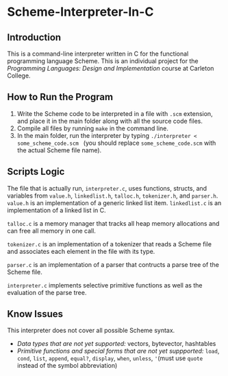 # Scheme-Interpreter-In-C
## Introduction
This is a command-line interpreter written in C for the functional programming language Scheme. This is an individual project for the _Programming Languages: Design and Implementation_ course at Carleton College. 
 
## How to Run the Program
1. Write the Scheme code to be interpreted in a file with `.scm` extension, and place it in the main folder along with all the source code files.  
2. Compile all files by running `make` in the command line.
3. In the main folder, run the interpreter by typing `./interpreter < some_scheme_code.scm ` (you should replace `some_scheme_code.scm` with the actual Scheme file name). 

## Scripts Logic
The file that is actually run, `interpreter.c`, uses functions, structs, and variables from `value.h`, `linkedlist.h`, `talloc.h`, `tokenizer.h`, and `parser.h`. `value.h` is an implementation of a generic linked list item.
`linkedlist.c` is an implementation of a linked list in C.

`talloc.c` is a memory manager that tracks all heap memory allocations and can free all memory in one call.

`tokenizer.c` is an implementation of a tokenizer that reads a Scheme file and associates each element in the file with its type.

`parser.c` is an implementation of a parser that contructs a parse tree of the Scheme file.  

`interpreter.c` implements selective primitive functions as well as the evaluation of the parse tree. 

## Know Issues
This interpreter does not cover all possible Scheme syntax. 
- _Data types that are not yet supported:_ vectors, bytevector, hashtables
- _Primitive functions and special forms that are not yet suppported:_ `load`, `cond`, `list`, `append`, `equal?`, `display`, `when`, `unless`, `'`(must use `quote` instead of the symbol abbreviation)
